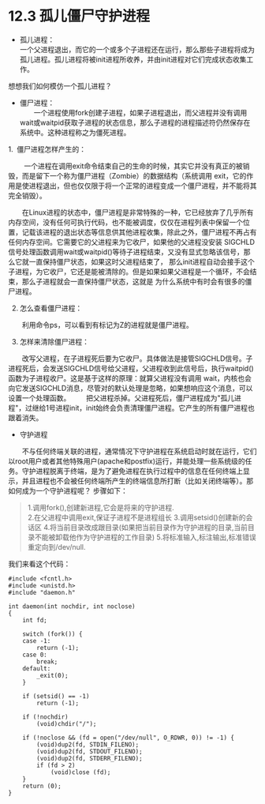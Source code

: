 # 12.3 孤儿僵尸守护进程

* 孤儿进程：  
一个父进程退出，而它的一个或多个子进程还在运行，那么那些子进程将成为孤儿进程。孤儿进程将被init进程所收养，并由init进程对它们完成状态收集工作。

想想我们如何模仿一个孤儿进程？

* 僵尸进程：   
&emsp;&emsp;一个进程使用fork创建子进程，如果子进程退出，而父进程并没有调用wait或waitpid获取子进程的状态信息，那么子进程的进程描述符仍然保存在系统中。这种进程称之为僵死进程。

1.  僵尸进程怎样产生的：

&emsp;&emsp; 一个进程在调用exit命令结束自己的生命的时候，其实它并没有真正的被销毁，而是留下一个称为僵尸进程（Zombie）的数据结构（系统调用 exit，它的作用是使进程退出，但也仅仅限于将一个正常的进程变成一个僵尸进程，并不能将其完全销毁）。

&emsp;&emsp;在Linux进程的状态中，僵尸进程是非常特殊的一种，它已经放弃了几乎所有内存空间，没有任何可执行代码，也不能被调度，仅仅在进程列表中保留一个位置，记载该进程的退出状态等信息供其他进程收集，除此之外，僵尸进程不再占有任何内存空间。它需要它的父进程来为它收尸，如果他的父进程没安装 SIGCHLD信号处理函数调用wait或waitpid()等待子进程结束，又没有显式忽略该信号，那么它就一直保持僵尸状态，如果这时父进程结束了， 那么init进程自动会接手这个子进程，为它收尸，它还是能被清除的。但是如果如果父进程是一个循环，不会结束，那么子进程就会一直保持僵尸状态，这就是 为什么系统中有时会有很多的僵尸进程。

2. 怎么查看僵尸进程：

　　利用命令ps，可以看到有标记为Z的进程就是僵尸进程。

3. 怎样来清除僵尸进程：

&emsp;&emsp;改写父进程，在子进程死后要为它收尸。具体做法是接管SIGCHLD信号。子进程死后，会发送SIGCHLD信号给父进程，父进程收到此信号后，执行waitpid()函数为子进程收尸。这是基于这样的原理：就算父进程没有调用 wait，内核也会向它发送SIGCHLD消息，尽管对的默认处理是忽略，如果想响应这个消息，可以设置一个处理函数。
&emsp;&emsp;把父进程杀掉。父进程死后，僵尸进程成为"孤儿进程"，过继给1号进程init，init始终会负责清理僵尸进程。它产生的所有僵尸进程也跟着消失。

* 守护进程  

&emsp;&emsp;不与任何终端关联的进程，通常情况下守护进程在系统启动时就在运行，它们以root用户或者其他特殊用户(apache和postfix)运行，并能处理一些系统级的任务。守护进程脱离于终端，是为了避免进程在执行过程中的信息在任何终端上显示，并且进程也不会被任何终端所产生的终端信息所打断（比如关闭终端等）。那如何成为一个守护进程呢？
步骤如下：
>1.调用fork(),创建新进程,它会是将来的守护进程.  
>2.在父进程中调用exit,保证子进程不是进程组长
>3.调用setsid()创建新的会话区
>4.将当前目录改成跟目录(如果把当前目录作为守护进程的目录,当前目录不能被卸载他作为守护进程的工作目录)
>5.将标准输入,标注输出,标准错误重定向到/dev/null.

我们来看这个代码：
```
#include <fcntl.h>
#include <unistd.h>
#include "daemon.h"

int daemon(int nochdir, int noclose)
{
    int fd;

    switch (fork()) {
    case -1:
        return (-1);
    case 0:
        break;
    default:
        _exit(0);
    }

    if (setsid() == -1)
        return (-1);

    if (!nochdir)
        (void)chdir("/");

    if (!noclose && (fd = open("/dev/null", O_RDWR, 0)) != -1) {
        (void)dup2(fd, STDIN_FILENO);
        (void)dup2(fd, STDOUT_FILENO);
        (void)dup2(fd, STDERR_FILENO);
        if (fd > 2)
            (void)close (fd);
    }
    return (0);
}

```
